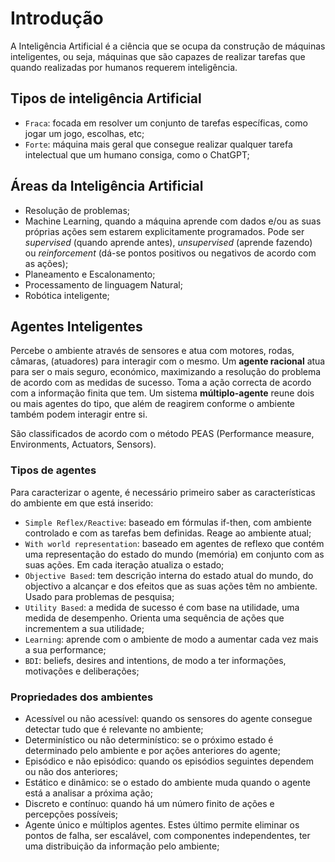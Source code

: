 # Introdução

A Inteligência Artificial é a ciência que se ocupa da construção de máquinas inteligentes, ou seja, máquinas que são capazes de realizar tarefas que quando realizadas por humanos requerem inteligência.

## Tipos de inteligência Artificial

- `Fraca`: focada em resolver um conjunto de tarefas específicas, como jogar um jogo, escolhas, etc;
- `Forte`: máquina mais geral que consegue realizar qualquer tarefa intelectual que um humano consiga, como o ChatGPT;

## Áreas da Inteligência Artificial

- Resolução de problemas;
- Machine Learning, quando a máquina aprende com dados e/ou as suas próprias ações sem estarem explicitamente programados. Pode ser *supervised* (quando aprende antes), *unsupervised* (aprende fazendo) ou *reinforcement* (dá-se pontos positivos ou negativos de acordo com as ações);
- Planeamento e Escalonamento;
- Processamento de linguagem Natural;
- Robótica inteligente;

## Agentes Inteligentes

Percebe o ambiente através de sensores e atua com motores, rodas, câmaras, (atuadores) para interagir com o mesmo. Um **agente racional** atua para ser o mais seguro, económico, maximizando a resolução do problema de acordo com as medidas de sucesso. Toma a ação correcta de acordo com a informação finita que tem. Um sistema **múltiplo-agente** reune dois ou mais agentes do tipo, que além de reagirem conforme o ambiente também podem interagir entre si.

São classificados de acordo com o método PEAS (Performance measure, Environments, Actuators, Sensors).

### Tipos de agentes

Para caracterizar o agente, é necessário primeiro saber as características do ambiente em que está inserido:

- `Simple Reflex/Reactive`: baseado em fórmulas if-then, com ambiente controlado e com as tarefas bem definidas. Reage ao ambiente atual;
- `With world representation`: baseado em agentes de reflexo que contém uma representação do estado do mundo (memória) em conjunto com as suas ações. Em cada iteração atualiza o estado;
- `Objective Based`: tem descrição interna do estado atual do mundo, do objectivo a alcançar e dos efeitos que as suas ações têm no ambiente. Usado para problemas de pesquisa;
- `Utility Based`: a medida de sucesso é com base na utilidade, uma medida de desempenho. Orienta uma sequência de ações que incrementem a sua utilidade;
- `Learning`: aprende com o ambiente de modo a aumentar cada vez mais a sua performance;
- `BDI`: beliefs, desires and intentions, de modo a ter informações, motivações e deliberações;

### Propriedades dos ambientes

- Acessível ou não acessível: quando os sensores do agente consegue detectar tudo que é relevante no ambiente;
- Determinístico ou não determinístico: se o próximo estado é determinado pelo ambiente e por ações anteriores do agente;
- Episódico e não episódico: quando os episódios seguintes dependem ou não dos anteriores;
- Estático e dinâmico: se o estado do ambiente muda quando o agente está a analisar a próxima ação;
- Discreto e contínuo: quando há um número finito de ações e percepções possíveis;
- Agente único e múltiplos agentes. Estes último permite eliminar os pontos de falha, ser escalável, com componentes independentes, ter uma distribuição da informação pelo ambiente;

